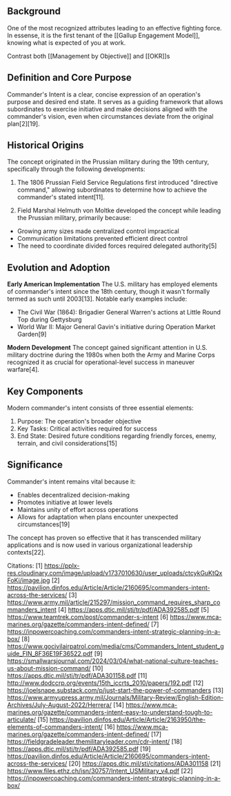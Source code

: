 ## Background

One of the most recognized attributes leading to an effective fighting force.  In essense, it is the first tenant of the [[Gallup Engagement Model]], knowing what is expected of you at work.

Contrast both [[Management by Objective]] and [[OKR]]s

## Definition and Core Purpose
Commander's Intent is a clear, concise expression of an operation's purpose and desired end state. It serves as a guiding framework that allows subordinates to exercise initiative and make decisions aligned with the commander's vision, even when circumstances deviate from the original plan[2][19].

## Historical Origins
The concept originated in the Prussian military during the 19th century, specifically through the following developments:

1. The 1806 Prussian Field Service Regulations first introduced "directive command," allowing subordinates to determine how to achieve the commander's stated intent[11].

2. Field Marshal Helmuth von Moltke developed the concept while leading the Prussian military, primarily because:
- Growing army sizes made centralized control impractical
- Communication limitations prevented efficient direct control
- The need to coordinate divided forces required delegated authority[5]

## Evolution and Adoption

**Early American Implementation**
The U.S. military has employed elements of commander's intent since the 18th century, though it wasn't formally termed as such until 2003[13]. Notable early examples include:
- The Civil War (1864): Brigadier General Warren's actions at Little Round Top during Gettysburg
- World War II: Major General Gavin's initiative during Operation Market Garden[9]

**Modern Development**
The concept gained significant attention in U.S. military doctrine during the 1980s when both the Army and Marine Corps recognized it as crucial for operational-level success in maneuver warfare[4].

## Key Components
Modern commander's intent consists of three essential elements:

1. Purpose: The operation's broader objective
2. Key Tasks: Critical activities required for success
3. End State: Desired future conditions regarding friendly forces, enemy, terrain, and civil considerations[15]

## Significance
Commander's intent remains vital because it:
- Enables decentralized decision-making
- Promotes initiative at lower levels
- Maintains unity of effort across operations
- Allows for adaptation when plans encounter unexpected circumstances[19]

The concept has proven so effective that it has transcended military applications and is now used in various organizational leadership contexts[22].

Citations:
[1] https://pplx-res.cloudinary.com/image/upload/v1737010630/user_uploads/ctcykGuKtQxFoKi/image.jpg
[2] https://pavilion.dinfos.edu/Article/Article/2160695/commanders-intent-across-the-services/
[3] https://www.army.mil/article/215297/mission_command_requires_sharp_commanders_intent
[4] https://apps.dtic.mil/sti/tr/pdf/ADA392585.pdf
[5] https://www.teamtrek.com/post/commander-s-intent
[6] https://www.mca-marines.org/gazette/commanders-intent-defined/
[7] https://inpowercoaching.com/commanders-intent-strategic-planning-in-a-box/
[8] https://www.gocivilairpatrol.com/media/cms/Commanders_Intent_student_guide_FIN_8F36E19F36522.pdf
[9] https://smallwarsjournal.com/2024/03/04/what-national-culture-teaches-us-about-mission-command/
[10] https://apps.dtic.mil/sti/tr/pdf/ADA301158.pdf
[11] http://www.dodccrp.org/events/15th_iccrts_2010/papers/192.pdf
[12] https://joelsnape.substack.com/p/just-start-the-power-of-commanders
[13] https://www.armyupress.army.mil/Journals/Military-Review/English-Edition-Archives/July-August-2022/Herrera/
[14] https://www.mca-marines.org/gazette/commanders-intent-easy-to-understand-tough-to-articulate/
[15] https://pavilion.dinfos.edu/Article/Article/2163950/the-elements-of-commanders-intent/
[16] https://www.mca-marines.org/gazette/commanders-intent-defined/
[17] https://fieldgradeleader.themilitaryleader.com/cdr-intent/
[18] https://apps.dtic.mil/sti/tr/pdf/ADA392585.pdf
[19] https://pavilion.dinfos.edu/Article/Article/2160695/commanders-intent-across-the-services/
[20] https://apps.dtic.mil/sti/citations/ADA301158
[21] https://www.files.ethz.ch/isn/30757/Intent_USMilitary_v4.pdf
[22] https://inpowercoaching.com/commanders-intent-strategic-planning-in-a-box/